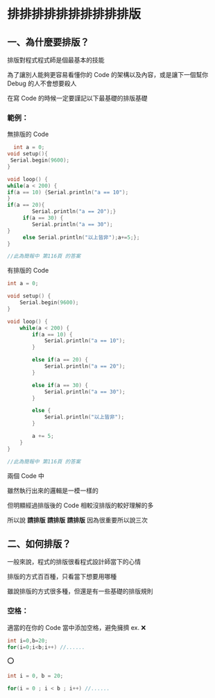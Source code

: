 # 排排排排排排排排排排版
## 一、為什麼要排版？
排版對程式程式師是個最基本的技能

為了讓別人能夠更容易看懂你的 Code 的架構以及內容，或是讓下一個幫你 Debug 的人不會想要殺人

在寫 Code 的時候一定要謹記以下最基礎的排版基礎

### 範例：
無排版的 Code
```C++
  int a = 0;
void setup(){
 Serial.begin(9600);
}

void loop() {
while(a < 200) {
if(a == 10) {Serial.println("a == 10");
}
if(a == 20){
        Serial.println("a == 20");}
     if(a == 30) {
        Serial.println("a == 30");
}
     else Serial.println("以上皆非");a+=5;};
}

//此為簡報中 第116頁 的答案
```

有排版的 Code
```C++
int a = 0;

void setup() {
    Serial.begin(9600);
}

void loop() {
    while(a < 200) {
        if(a == 10) {
            Serial.println("a == 10");
        }

        else if(a == 20) {
            Serial.println("a == 20");
        } 

        else if(a == 30) {
            Serial.println("a == 30");
        }

        else {
            Serial.println("以上皆非");
        }

        a += 5;
    }
}

//此為簡報中 第116頁 的答案
```

兩個 Code 中

雖然執行出來的邏輯是一模一樣的

但明顯經過排版後的 Code 相較沒排版的較好理解的多

所以說 **請排版** **請排版** **請排版** 因為很重要所以說三次

## 二、如何排版？
一般來說，程式的排版很看程式設計師當下的心情

排版的方式百百種，只看當下想要用哪種

雖說排版的方式很多種，但還是有一些基礎的排版規則

### 空格：
適當的在你的 Code 當中添加空格，避免擁擠
ex.
❌
```C++
int i=0,b=20;
for(i=0;i<b;i++) //......
```

⭕
```C++
int i = 0, b = 20;

for(i = 0 ; i < b ; i++) //......
```